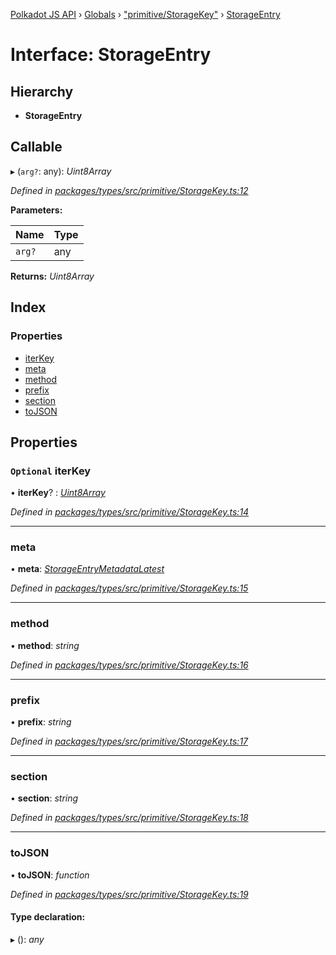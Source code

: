 [Polkadot JS API](../README.md) › [Globals](../globals.md) › ["primitive/StorageKey"](../modules/_primitive_storagekey_.md) › [StorageEntry](_primitive_storagekey_.storageentry.md)

# Interface: StorageEntry

## Hierarchy

* **StorageEntry**

## Callable

▸ (`arg?`: any): *Uint8Array*

*Defined in [packages/types/src/primitive/StorageKey.ts:12](https://github.com/polkadot-js/api/blob/f9a42e47e/packages/types/src/primitive/StorageKey.ts#L12)*

**Parameters:**

Name | Type |
------ | ------ |
`arg?` | any |

**Returns:** *Uint8Array*

## Index

### Properties

* [iterKey](_primitive_storagekey_.storageentry.md#optional-iterkey)
* [meta](_primitive_storagekey_.storageentry.md#meta)
* [method](_primitive_storagekey_.storageentry.md#method)
* [prefix](_primitive_storagekey_.storageentry.md#prefix)
* [section](_primitive_storagekey_.storageentry.md#section)
* [toJSON](_primitive_storagekey_.storageentry.md#tojson)

## Properties

### `Optional` iterKey

• **iterKey**? : *[Uint8Array](../classes/_codec_raw_.raw.md#static-uint8array)*

*Defined in [packages/types/src/primitive/StorageKey.ts:14](https://github.com/polkadot-js/api/blob/f9a42e47e/packages/types/src/primitive/StorageKey.ts#L14)*

___

###  meta

• **meta**: *[StorageEntryMetadataLatest](_interfaces_metadata_types_.storageentrymetadatalatest.md)*

*Defined in [packages/types/src/primitive/StorageKey.ts:15](https://github.com/polkadot-js/api/blob/f9a42e47e/packages/types/src/primitive/StorageKey.ts#L15)*

___

###  method

• **method**: *string*

*Defined in [packages/types/src/primitive/StorageKey.ts:16](https://github.com/polkadot-js/api/blob/f9a42e47e/packages/types/src/primitive/StorageKey.ts#L16)*

___

###  prefix

• **prefix**: *string*

*Defined in [packages/types/src/primitive/StorageKey.ts:17](https://github.com/polkadot-js/api/blob/f9a42e47e/packages/types/src/primitive/StorageKey.ts#L17)*

___

###  section

• **section**: *string*

*Defined in [packages/types/src/primitive/StorageKey.ts:18](https://github.com/polkadot-js/api/blob/f9a42e47e/packages/types/src/primitive/StorageKey.ts#L18)*

___

###  toJSON

• **toJSON**: *function*

*Defined in [packages/types/src/primitive/StorageKey.ts:19](https://github.com/polkadot-js/api/blob/f9a42e47e/packages/types/src/primitive/StorageKey.ts#L19)*

#### Type declaration:

▸ (): *any*

